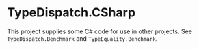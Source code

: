 ﻿# TypeDispatch.CSharp

This project supplies some C# code for use in other projects.
See `TypeDispatch.Benchmark` and `TypeEquality.Benchmark`.

